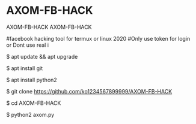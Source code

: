 # AXOM-FB-HACK
AXOM-FB-HACK
AXOM-FB-HACK

#facebook hacking tool for termux or linux 2020 #Only use token for login or Dont use real i

$ apt update && apt upgrade

$ apt install git

$ apt install python2

$ git clone https://github.com/ko1234567899999/AXOM-FB-HACK

$ cd AXOM-FB-HACK

$ python2 axom.py

